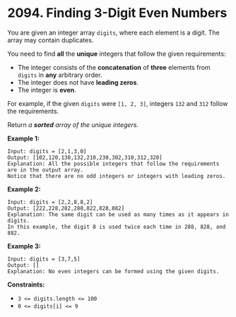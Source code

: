 # 2094. Finding 3-Digit Even Numbers

You are given an integer array `digits`, where each element is a digit. The array may contain duplicates.

You need to find **all** the **unique** integers that follow the given requirements:

- The integer consists of the **concatenation** of **three** elements from `digits` in **any** arbitrary order.
- The integer does not have **leading zeros**.
- The integer is **even**.

For example, if the given `digits` were `[1, 2, 3]`, integers `132` and `312` follow the requirements.

Return *a **sorted** array of the unique integers.*

**Example 1:**

```()
Input: digits = [2,1,3,0]
Output: [102,120,130,132,210,230,302,310,312,320]
Explanation: All the possible integers that follow the requirements are in the output array. 
Notice that there are no odd integers or integers with leading zeros.
```

**Example 2:**

```()
Input: digits = [2,2,8,8,2]
Output: [222,228,282,288,822,828,882]
Explanation: The same digit can be used as many times as it appears in digits. 
In this example, the digit 8 is used twice each time in 288, 828, and 882. 
```

**Example 3:**

```()
Input: digits = [3,7,5]
Output: []
Explanation: No even integers can be formed using the given digits.
```

**Constraints:**

- `3 <= digits.length <= 100`
- `0 <= digits[i] <= 9`
